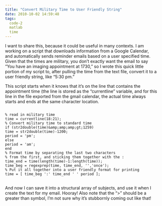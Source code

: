 ```yaml
---
title: "Convert Military Time to User Friendly String"
date: 2010-10-02 14:59:48
tags:
  code-2
  matlab
  time
---
```



I want to share this, because it could be useful in many contexts. I am working on a script that downloads information from a Google Calendar, and automatically sends reminder emails based on a user specified time. Given that the times are military, you don’t exactly want the email to say “You have an imaging appointment at 1730,” so I wrote this quick little portion of my script to, after pulling the time from the text file, convert it to a user friendly string, like “5:30 pm.”

This script starts when it knows that it’s on the line that contains the appointment time (the line is stored as the “currentline” variable, and for this line in the file exported from the gmail calendar, the actual time always starts and ends at the same character location.

<pre>
<code>
% read in military time
time = currentline(18:21);
% Convert military time to standard time
if (str2double(time)&amp;amp;amp;amp;gt;1259)
time = str2double(time)-1200;
period = 'pm';
else
period = 'am';
end
% Format time by separating the last two characters
% from the first, and sticking them together with the :
time_end = time(length(time)-1:length(time));
time_beg = regexprep(time, time_end, '','once');
% Put it all together into a user friendly format for printing
time = [ time_beg ':' time_end ' ' period ];
</code>
</pre>

And now I can save it into a structural array of subjects, and use it when I create the text for my email. Hooray! Also note that the “>” should be a greater than symbol, I’m not sure why it’s stubbornly coming out like that!


